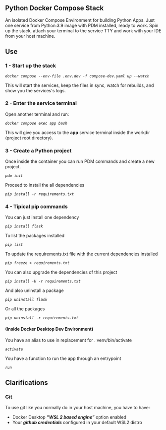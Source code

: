 ## Python Docker Compose Stack

An isolated Docker Compose Environment for building Python Apps.
Just one service from Python:3.9 image with PDM installed, ready to work.
Spin up the stack, attach your terminal to the service TTY and work with your IDE from your host machine.

## Use

### 1 - Start up the stack

_`docker compose --env-file .env.dev -f compose-dev.yaml up --watch`_

This will start the services, keep the files in sync, watch for rebuilds, and show you the services's logs.

### 2 - Enter the service terminal

Open another terminal and run:

_`docker compose exec app bash`_

This will give you access to the **app** service terminal inside the workdir (project root directory).

### 3 - Create a Python project

Once inside the container you can run PDM commands and create a new project.

_`pdm init`_

Proceed to install the all dependencies

_`pip install -r requirements.txt`_

### 4 - Tipical pip commands

You can just install one dependency

_`pip install flask`_

To list the packages installed

_`pip list`_

To update the requirements.txt file with the current dependencies installed

_`pip freeze > requirements.txt`_

You can also upgrade the dependencies of this project

_`pip install -U -r requirements.txt`_

And also uninstall a package

_`pip uninstall flask`_

Or all the packages

_`pip uninstall -r requirements.txt`_

#### (Inside Docker Desktop Dev Environment)

You have an alias to use in replacement for . venv/bin/activate

_`activate`_

You have a function to run the app through an entrypoint

_`run`_

## Clarifications

### Git

To use git like you normally do in your host machine, you have to have:

- Docker Desktop **_"WSL 2 based engine"_** option enabled
- Your **_github credentials_** configured in your default WSL2 distro
